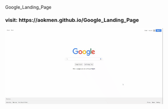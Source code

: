 Google_Landing_Page

<h3>visit: https://aokmen.github.io/Google_Landing_Page</h3>
<img alt="alt_text" src="./assets/chrome-capture-2023-4-5.gif"/>
